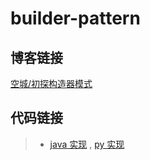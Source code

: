 # builder-pattern

## 博客链接

[空城/初探构造器模式](http://koon.cool/builder.html)

## 代码链接

>- [java 实现](./java/PrototypeClient.java) , [py 实现](./python/PrototypeClient.py)
